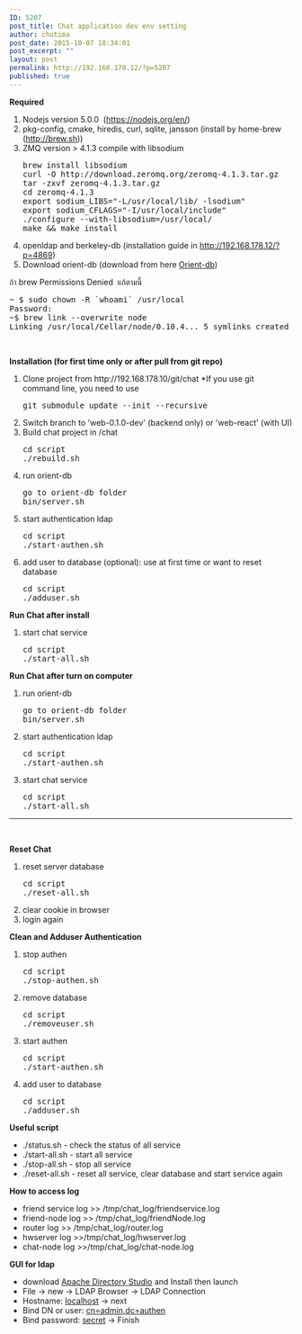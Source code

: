 ```yaml
---
ID: 5207
post_title: Chat application dev env setting
author: chutima
post_date: 2015-10-07 18:34:01
post_excerpt: ""
layout: post
permalink: http://192.168.178.12/?p=5207
published: true
---
```

<strong>Required</strong>
<ol>
	<li>Nodejs version 5.0.0  (<a href="https://nodejs.org/en/">https://nodejs.org/en/</a>)</li>
	<li>pkg-config, cmake, hiredis, curl, sqlite, jansson (install by home-brew (<a href="http://brew.sh">http://brew.sh</a>))</li>
	<li>ZMQ version &gt; 4.1.3 compile with libsodium
<pre>brew install libsodium
curl -O http://download.zeromq.org/zeromq-4.1.3.tar.gz
tar -zxvf zeromq-4.1.3.tar.gz
cd zeromq-4.1.3
export sodium_LIBS="-L/usr/local/lib/ -lsodium"
export sodium_CFLAGS="-I/usr/local/include"
./configure --with-libsodium=/usr/local/
make &amp;&amp; make install</pre>
</li>
	<li>openldap and berkeley-db (installation guide in <a href="http://192.168.178.12/?p=4869">http://192.168.178.12/?p=4869</a>)</li>
	<li>Download orient-db (download from here <a href="http://orientdb.com/download.php?email=unknown@unknown.com&amp;file=orientdb-community-2.1.6.tar.gz&amp;os=mac">Orient-db</a>)</li>
</ol>
ถ้า brew Permissions Denied  แก้ตามนี้
<pre>~ $ sudo chown -R `whoami` /usr/local
Password:
~$ brew link --overwrite node
Linking /usr/local/Cellar/node/0.10.4... 5 symlinks created</pre>
&nbsp;

<strong>Installation (for first time only or after pull from git repo)</strong>
<ol>
	<li>Clone project from http://192.168.178.10/git/chat
*If you use git command line, you need to use
<pre>git submodule update --init --recursive</pre>
</li>
	<li>Switch branch to 'web-0.1.0-dev' (backend only) or 'web-react' (with UI)</li>
	<li>Build chat project in /chat
<pre>cd script
./rebuild.sh</pre>
</li>
	<li>run orient-db
<pre>go to orient-db folder
bin/server.sh</pre>
</li>
	<li>start authentication ldap
<pre>cd script
./start-authen.sh</pre>
</li>
	<li>add user to database (optional): use at first time or want to reset database
<pre>cd script
./adduser.sh</pre>
</li>
</ol>
<strong>Run Chat after install</strong>
<ol>
	<li>start chat service
<pre>cd script
./start-all.sh</pre>
</li>
</ol>
<strong>Run Chat after turn on computer</strong>
<ol>
	<li>run orient-db
<pre>go to orient-db folder
bin/server.sh</pre>
</li>
	<li>start authentication ldap
<pre>cd script
./start-authen.sh</pre>
</li>
	<li>start chat service
<pre>cd script
./start-all.sh</pre>
</li>
</ol>

<hr />

&nbsp;

<strong>Reset Chat</strong>
<ol>
	<li>reset server database
<pre>cd script
./reset-all.sh</pre>
</li>
	<li>clear cookie in browser</li>
	<li>login again</li>
</ol>
<strong>Clean and Adduser Authentication</strong>
<ol>
	<li>stop authen
<pre>cd script
./stop-authen.sh</pre>
</li>
	<li>remove database
<pre>cd script
./removeuser.sh</pre>
</li>
	<li>start authen
<pre>cd script
./start-authen.sh</pre>
</li>
	<li>add user to database
<pre>cd script
./adduser.sh</pre>
</li>
</ol>
<strong>Useful script</strong>
<ul>
	<li>./status.sh - check the status of all service</li>
	<li>./start-all.sh - start all service</li>
	<li>./stop-all.sh - stop all service</li>
	<li>./reset-all.sh - reset all service, clear database and start service again</li>
</ul>
<strong>How to access log</strong>
<ul>
	<li>friend service log &gt;&gt; /tmp/chat_log/friendservice.log</li>
	<li>friend-node log &gt;&gt; /tmp/chat_log/friendNode.log</li>
	<li>router log &gt;&gt; /tmp/chat_log/router.log</li>
	<li>hwserver log &gt;&gt;/tmp/chat_log/hwserver.log</li>
	<li>chat-node log &gt;&gt;/tmp/chat_log/chat-node.log</li>
</ul>
<strong>GUI for ldap</strong>
<ul>
	<li>download <a href="https://directory.apache.org/apacheds/download/download-macosx.html">Apache Directory Studio</a> and Install then launch</li>
	<li>File -&gt; new -&gt; LDAP Browser -&gt; LDAP Connection</li>
	<li>Hostname: <span style="text-decoration: underline;">localhost</span> -&gt; next</li>
	<li>Bind DN or user: <span style="text-decoration: underline;">cn=admin,dc=authen</span></li>
	<li>Bind password: <span style="text-decoration: underline;">secret</span> -&gt; Finish</li>
</ul>